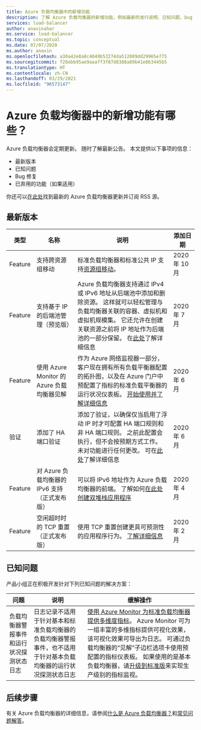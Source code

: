 ```yaml
---
title: Azure 负载均衡器中的新增功能
description: 了解 Azure 负载均衡器的新增功能，例如最新的发行说明、已知问题、bug 修复、已弃用的功能和即将发布的更改。
services: load-balancer
author: anavinahar
ms.service: load-balancer
ms.topic: conceptual
ms.date: 07/07/2020
ms.author: anavin
ms.openlocfilehash: a30a42e8a8c4049b53274da512089dd29965e775
ms.sourcegitcommit: f28ebb95ae9aaaff3f87d8388a09b41e0b3445b5
ms.translationtype: HT
ms.contentlocale: zh-CN
ms.lasthandoff: 03/29/2021
ms.locfileid: "96573147"
---
```

# <a name="whats-new-in-azure-load-balancer"></a>Azure 负载均衡器中的新增功能有哪些？

Azure 负载均衡器会定期更新。 随时了解最新公告。 本文提供以下事项的信息：

- 最新版本
- 已知问题
- Bug 修复
- 已弃用的功能（如果适用）

你还可以[在此处](https://azure.microsoft.com/updates/?category=networking&query=load%20balancer)找到最新的 Azure 负载均衡器更新并订阅 RSS 源。

## <a name="recent-releases"></a>最新版本

| 类型 |名称 |说明  |添加日期  |
| ------ |---------|---------|---------|
| Feature | 支持跨资源组移动 | 标准负载均衡器和标准公共 IP 支持[资源组移动](https://azure.microsoft.com/updates/standard-resource-group-move/)。 | 2020 年 10 月 |
| Feature | 支持基于 IP 的后端池管理（预览版） | Azure 负载均衡器支持通过 IPv4 或 IPv6 地址从后端池中添加和删除资源。 这样就可以轻松管理与负载均衡器关联的容器、虚拟机和虚拟机规模集。 它还允许在创建关联资源之前将 IP 地址作为后端池的一部分保留。 在[此处](backend-pool-management.md)了解详细信息|2020 年 7 月 |
| Feature| 使用 Azure Monitor 的 Azure 负载均衡器见解 | 作为 Azure 网络监视器一部分，客户现在拥有所有负载平衡器配置的拓扑图，以及在 Azure 门户中预配置了指标的标准负载平衡器的运行状况仪表板。 [开始使用并了解详细信息](https://azure.microsoft.com/blog/introducing-azure-load-balancer-insights-using-azure-monitor-for-networks/) | 2020 年 6 月 |
| 验证 | 添加了 HA 端口验证 | 添加了验证，以确保仅当启用了浮动 IP 时才可配置 HA 端口规则和非 HA 端口规则。 之前此配置会执行，但不会按预期方式工作。 未对功能进行任何更改。 可在[此处](load-balancer-ha-ports-overview.md#limitations)了解详细信息| 2020 年 6 月 |
| Feature| 对 Azure 负载均衡器的 IPv6 支持（正式发布版） | 可以将 IPv6 地址作为 Azure 负载均衡器的前端。 了解如何[在此处创建双堆栈应用程序](../virtual-network/virtual-network-ipv4-ipv6-dual-stack-standard-load-balancer-powershell.md) |2020 年 4 月|
| Feature| 空闲超时时的 TCP 重置（正式发布版）| 使用 TCP 重置创建更具可预测性的应用程序行为。 [了解详细信息](load-balancer-tcp-reset.md)| 2020 年 2 月 |

## <a name="known-issues"></a>已知问题

产品小组正在积极开发针对下列已知问题的解决方案：

|问题 |说明  |缓解操作  |
| ---------- |---------|---------|
| 负载均衡器警报事件和运行状况探测状态日志 | 日志记录不适用于针对基本和标准负载均衡器的负载均衡器警报事件，也不适用于针对基本负载均衡器的运行状况探测状态日志  | [使用 Azure Monitor 为标准负载均衡器提供多维度指标](load-balancer-standard-diagnostics.md)。 Azure Monitor 可为一组丰富的多维指标提供可视化效果，该可视化效果可导出为日志。 可通过负载均衡器的“见解”子边栏选项卡使用预配置的指标仪表板。 如果使用的是基本负载均衡器，请[升级到标准版](upgrade-basic-standard.md)来实现生产级别的指标监视。

  

## <a name="next-steps"></a>后续步骤

有关 Azure 负载均衡器的详细信息，请参阅[什么是 Azure 负载均衡器？](load-balancer-overview.md)和[常见问题解答](load-balancer-faqs.md)。
